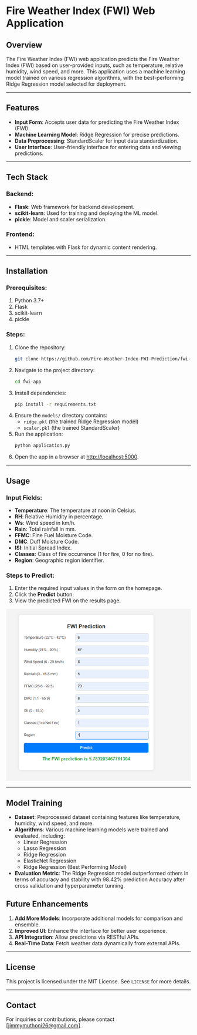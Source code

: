 # Fire Weather Index (FWI) Web Application

## Overview
The Fire Weather Index (FWI) web application predicts the Fire Weather Index (FWI) based on user-provided inputs, such as temperature, relative humidity, wind speed, and more. This application uses a machine learning model trained on various regression algorithms, with the best-performing Ridge Regression model selected for deployment.

---

## Features
- **Input Form**: Accepts user data for predicting the Fire Weather Index (FWI).
- **Machine Learning Model**: Ridge Regression for precise predictions.
- **Data Preprocessing**: StandardScaler for input data standardization.
- **User Interface**: User-friendly interface for entering data and viewing predictions.

---

## Tech Stack
### Backend:
- **Flask**: Web framework for backend development.
- **scikit-learn**: Used for training and deploying the ML model.
- **pickle**: Model and scaler serialization.

### Frontend:
- HTML templates with Flask for dynamic content rendering.

---

## Installation
### Prerequisites:
1. Python 3.7+
2. Flask
3. scikit-learn
4. pickle

### Steps:
1. Clone the repository:
   ```bash
   git clone https://github.com/Fire-Weather-Index-FWI-Prediction/fwi-app.git
   ```
2. Navigate to the project directory:
   ```bash
   cd fwi-app
   ```
3. Install dependencies:
   ```bash
   pip install -r requirements.txt
   ```
4. Ensure the `models/` directory contains:
   - `ridge.pkl` (the trained Ridge Regression model)
   - `scaler.pkl` (the trained StandardScaler)
5. Run the application:
   ```bash
   python application.py
   ```
6. Open the app in a browser at [http://localhost:5000](http://localhost:5000).

---

## Usage
### Input Fields:
- **Temperature**: The temperature at noon in Celsius.
- **RH**: Relative Humidity in percentage.
- **Ws**: Wind speed in km/h.
- **Rain**: Total rainfall in mm.
- **FFMC**: Fine Fuel Moisture Code.
- **DMC**: Duff Moisture Code.
- **ISI**: Initial Spread Index.
- **Classes**: Class of fire occurrence (1 for fire, 0 for no fire).
- **Region**: Geographic region identifier.

### Steps to Predict:
1. Enter the required input values in the form on the homepage.
2. Click the **Predict** button.
3. View the predicted FWI on the results page.

![Alt Text](https://github.com/jimmymuthoni/Fire-Weather-Index-FWI-Prediction/blob/25a45c3c4a3ccfb60f00e4a80302733dd35d7dad/fwi.png)

---

## Model Training
- **Dataset**: Preprocessed dataset containing features like temperature, humidity, wind speed, and more.
- **Algorithms**: Various machine learning models were trained and evaluated, including:
  - Linear Regression
  - Lasso Regression
  - Ridge Regression
  - ElasticNet Regression
  - Ridge Regression (Best Performing Model)
- **Evaluation Metric**: The Ridge Regression model outperformed others in terms of accuracy and stability with 98.42% prediction Accuracy after cross validation and hyperparameter tunning.


## Future Enhancements
1. **Add More Models**: Incorporate additional models for comparison and ensemble.
2. **Improved UI**: Enhance the interface for better user experience.
3. **API Integration**: Allow predictions via RESTful APIs.
4. **Real-Time Data**: Fetch weather data dynamically from external APIs.

---

## License
This project is licensed under the MIT License. See `LICENSE` for more details.

---

## Contact
For inquiries or contributions, please contact [jimmymuthoni26@gmail.com].


